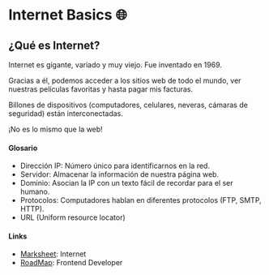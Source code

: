 # Internet Basics 🌐


## ¿Qué es Internet?
Internet es gigante, variado y muy viejo. Fue inventado en 1969.

Gracias a él, podemos acceder a los sitios web de todo el mundo, ver nuestras películas favoritas y hasta pagar mis facturas.

Billones de dispositivos (computadores, celulares, neveras, cámaras de seguridad) están interconectadas.

¡No es lo mismo que la web!
#### Glosario
- Dirección IP: Número único para identificarnos en la red.
- Servidor: Almacenar la información de nuestra página web.
- Dominio: Asocian la IP con un texto fácil de recordar para el ser humano.
- Protocolos: Computadores hablan en diferentes protocolos (FTP, SMTP, HTTP).
- URL (Uniform resource locator)


#### Links
- [Marksheet](https://marksheet.io/internet.html): Internet
- [RoadMap](https://roadmap.sh/frontend): Frontend Developer